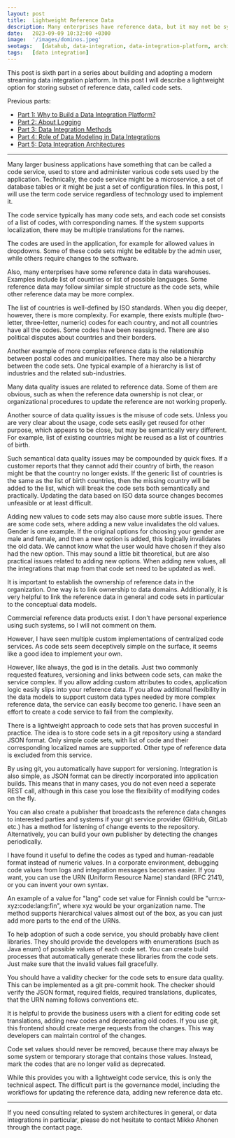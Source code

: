 ```yaml
---
layout: post
title:  Lightweight Reference Data
description: Many enterprises have reference data, but it may not be systematically managed. There may be some code sets in data warehouse tables. Some larger business applications may internally some code sets as well. This post describes a lightweight option for storing subset of reference data, called code sets.
date:   2023-09-09 10:32:00 +0300
image:  '/images/dominos.jpeg'
seotags:   [datahub, data-integration, data-integration-platform, architecture, integration, data-modeling, reference-data, code-sets, code-service]
tags:   [data integration]
---
```

This post is sixth part in a series about building and adopting a modern streaming data integration platform. In this post 
I will describe a lightweight option for storing subset of reference data, called code sets.

Previous parts:
* [Part 1: Why to Build a Data Integration Platform?](https://jauzo.com/2023/08/11/why-dip/)
* [Part 2: About Logging](https://jauzo.com/2023/08/25/logging/)
* [Part 3: Data Integration Methods](https://jauzo.com/2023/08/28/data-integration-methods/)
* [Part 4: Role of Data Modeling in Data Integrations](https://jauzo.com/2023/08/29/data-modeling/)
* [Part 5: Data Integration Architectures](https://jauzo.com/2023/09/08/data-integration-architectures/)

***

Many larger business applications have something that can be called a code
service,  used to store and administer various code sets used by the
application. Technically, the code service might be a microservice, a set of
database tables or it might be just a set of configuration files. In this post,
I will use the term code service regardless of technology used to implement it.

The code service typically has many code sets, and each code set consists of a list of codes, 
with corresponding names. If the system supports localization, there may be multiple translations 
for the names. 

The codes are used in the application, for example for allowed values in dropdowns. Some of 
these code sets might be editable by the admin user, while others require changes to the 
software.

Also, many enterprises have some reference data in data warehouses. Examples include
list of countries or list of possible languages. Some reference data may 
follow similar simple structure as the code sets, while other reference data may 
be more complex.

The list of countries is well-defined by ISO standards. When you dig deeper, however,
there is more complexity. For example, there exists multiple (two-letter, three-letter, numeric) 
codes for each country, and not all countries have all the codes. Some codes have been
reassigned. There are also political disputes about countries and their borders.

Another example of more complex reference data is the relationship between
postal codes and municipalities.  There may also be a hierarchy between the code
sets. One typical example of a hierarchy is list of industries and the related sub-industries.

Many data quality issues are related to reference data. Some of them are obvious, 
such as when the reference data ownership is not clear, or organizational procedures to update 
the reference are not working properly. 

Another source of data quality issues is the misuse of code sets. Unless you are 
very clear about the usage, code sets easily get reused for other purpose, which appears to 
be close, but may be semantically very different. For example, list of existing 
countries might be reused as a list of countries of birth.

Such semantical data quality issues may be compounded by quick fixes. If 
a customer reports that they cannot add their country of birth, the reason might be that the country 
no longer exists. If the generic list of countries is the same as the list of 
birth countries, then the missing country will be added to the list, which will 
break the code sets both semantically and practically. Updating the data based on ISO data source
changes becomes unfeasible or at least difficult.

Adding new values to code sets may also cause more subtle issues. There are
some code sets, where adding a new value invalidates the old values. Gender is
one example. If the original options for choosing your gender are male and female, and then a new 
option is added, this logically invalidates the old data. We cannot know what the user would have
chosen if they also had the new option. This may sound a little bit theoretical, but are also practical 
issues related to adding new options. When adding new values, all the integrations that map from that code 
set need to be updated as well.

It is important to establish the ownership of reference data in the organization. One way is to
link ownership to data domains. Additionally, it is very helpful to link the reference data in general
and code sets in particular to the conceptual data models.

Commercial reference data products exist. I don't have personal experience using such 
systems, so I will not comment on them.

However, I have seen multiple custom implementations of centralized code services. As code sets
seem deceptively simple on the surface, it seems like a good idea to implement your own.

However, like always, the god is in the details. Just two commonly requested features, 
versioning and links between code sets, can make the service complex. If you allow
adding custom attributes to codes, application logic easily slips into your reference data.
If you allow additional flexibility in the data models to support custom data types needed by more
complex reference data, the service can easily become too generic. I have seen 
an effort to create a code service to fail from the complexity.

There is a lightweight approach to code sets that has proven succesful in
practice. The idea is to store code sets in a git repository using a standard JSON
format. Only simple code sets, with list of code and their corresponding localized names 
are supported. Other type of reference data is excluded from this service.

By using git, you automatically have support for versioning.  Integration
is also simple, as JSON format can be directly incorporated into application builds. 
This means that in many cases, you do not even need a seperate REST call, although in this case you
lose the flexibility of modifying codes on the fly.

You can also create a publisher that broadcasts the reference data changes to interested parties and systems
if your git service provider (GitHub, GitLab etc.) has a method for listening of change events to the
repository. Alternatively, you can build your own publisher by detecting the changes periodically.

I have found it useful to define the codes as typed and human-readable format 
instead of numeric values. In a corporate environment, debugging code values
from logs and integration messages becomes easier. If you want, you can use the URN (Uniform
Resource Name) standard (RFC 2141), or you can invent your own syntax.

An example of a value for "lang" code set value for Finnish could be "urn:x-xyz:code:lang:fin", where xyz 
would be your organization name. The method supports hierarchical values almost out of the box, as 
you can just add more parts to the end of the URNs.

To help adoption of such a code service, you should probably have client libraries. They should provide
the developers with enumerations (such as Java enum) of possible values of each code set. You can create 
build processes that automatically generate these libraries from the code sets. Just make sure that the
invalid values fail gracefully.

You should have a validity checker for the code sets to ensure data quality. This can be implemented
as a git pre-commit hook. The checker should verify the JSON format, required fields, required translations, 
duplicates, that the URN naming follows conventions etc.

It is helpful to provide the business users with a client for editing code set translations,
adding new codes and deprecating old codes. If you use git, this frontend should create merge 
requests from the changes. This way developers can maintain control of the changes.

Code set values should never be removed, because there may always be some system or temporary 
storage that contains those values. Instead, mark the codes that are no longer valid as deprecated.

While this provides you with a lightweight code service, this is only the technical aspect. The difficult part 
is the governance model, including the workflows for updating the reference data, adding new reference data etc.

***

If you need consulting related to system architectures in general, or data integrations in
particular, please do not hesitate to contact Mikko Ahonen through the contact page.
